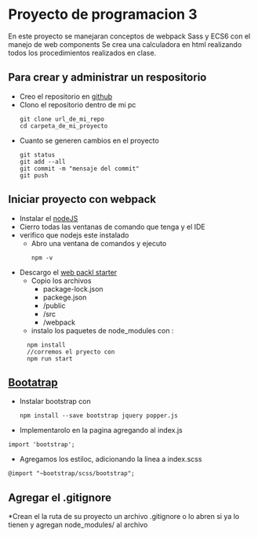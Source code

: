# Proyecto de programacion 3
En este proyecto se manejaran conceptos de webpack
Sass y ECS6 con el manejo de web components
Se crea una calculadora en html realizando todos los procedimientos realizados en clase.


## Para crear y administrar un respositorio 

* Creo el repositorio en [github](https://github.com/) 
* Clono el repositorio dentro de mi pc 
    ```
    git clone url_de_mi_repo
    cd carpeta_de_mi_proyecto
    ```
* Cuanto se generen cambios en el proyecto
    ```
    git status
    git add --all
    git commit -m "mensaje del commit"
    git push
    ``` 
## Iniciar proyecto con webpack

 * Instalar el [nodeJS](https://nodejs.org/en/download/)
 * Cierro todas las ventanas de comando que tenga y el IDE
 * verifico que nodejs este instalado 
   * Abro una ventana de comandos y ejecuto 
        ```
        npm -v
        ```
* Descargo el [web packl starter](https://github.com/wbkd/webpack-starter)
  * Copio los archivos
    - package-lock.json
    - packege.json
    - /public
    - /src
    - /webpack
  * instalo los paquetes de node_modules con :
  ```
    npm install
    //corremos el pryecto con 
    npm run start
  ```  
## [Bootatrap](https://getbootstrap.com/)
* Instalar bootstrap con 
  ```
  npm install --save bootstrap jquery popper.js  
  ```
* Implementarolo en la pagina agregando al index.js  
```
import 'bootstrap';
```
* Agregamos los estiloc, adicionando la linea a index.scss
```
@import "~bootstrap/scss/bootstrap";
```

## Agregar el .gitignore
*Crean el la ruta de su proyecto un archivo .gitignore o lo abren si ya lo tienen y agregan 
node_modules/ al archivo 

  
